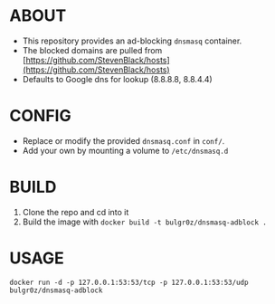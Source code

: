 ABOUT
=====
+ This repository provides an ad-blocking `dnsmasq` container.
+ The blocked domains are pulled from [https://github.com/StevenBlack/hosts](https://github.com/StevenBlack/hosts)
+ Defaults to Google dns for lookup (8.8.8.8, 8.8.4.4)

CONFIG
======
+ Replace or modify the provided `dnsmasq.conf` in `conf/`.
+ Add your own by mounting a volume to `/etc/dnsmasq.d`

BUILD
=====
1. Clone the repo and cd into it
2. Build the image with `docker build -t bulgr0z/dnsmasq-adblock .`

USAGE
=====
`docker run -d -p 127.0.0.1:53:53/tcp -p 127.0.0.1:53:53/udp bulgr0z/dnsmasq-adblock`
